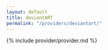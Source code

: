 ```yaml
---
layout: default
title: deviantART
permalink: "/providers/deviantart/"
---
```


{% include provider/provider.md %}

